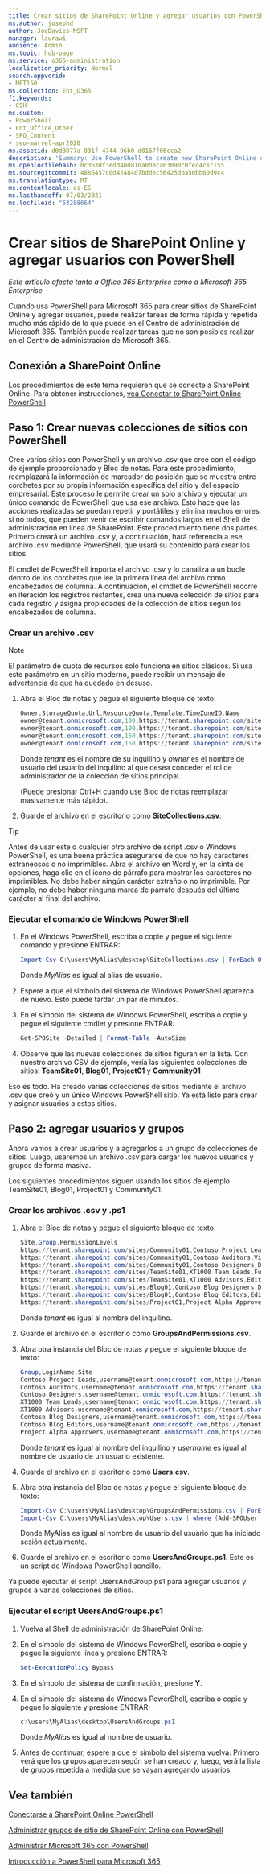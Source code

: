 ```yaml
---
title: Crear sitios de SharePoint Online y agregar usuarios con PowerShell
ms.author: josephd
author: JoeDavies-MSFT
manager: laurawi
audience: Admin
ms.topic: hub-page
ms.service: o365-administration
localization_priority: Normal
search.appverid:
- MET150
ms.collection: Ent_O365
f1.keywords:
- CSH
ms.custom:
- PowerShell
- Ent_Office_Other
- SPO_Content
- seo-marvel-apr2020
ms.assetid: d0d3877a-831f-4744-96b0-d8167f06cca2
description: 'Summary: Use PowerShell to create new SharePoint Online sites and then add users and groups to those sites.'
ms.openlocfilehash: 0c363df3edd40d810a0d8ca63090c0fec4c1c155
ms.sourcegitcommit: 4886457c0d4248407bddec56425dba50bb60d9c4
ms.translationtype: MT
ms.contentlocale: es-ES
ms.lasthandoff: 07/03/2021
ms.locfileid: "53288664"
---
```

# <a name="create-sharepoint-online-sites-and-add-users-with-powershell"></a>Crear sitios de SharePoint Online y agregar usuarios con PowerShell

*Este artículo afecta tanto a Office 365 Enterprise como a Microsoft 365 Enterprise*

Cuando usa PowerShell para Microsoft 365 para crear sitios de SharePoint Online y agregar usuarios, puede realizar tareas de forma rápida y repetida mucho más rápido de lo que puede en el Centro de administración de Microsoft 365. También puede realizar tareas que no son posibles realizar en el Centro de administración de Microsoft 365.

## <a name="connect-to-sharepoint-online"></a>Conexión a SharePoint Online

Los procedimientos de este tema requieren que se conecte a SharePoint Online. Para obtener instrucciones, [vea Conectar to SharePoint Online PowerShell](/powershell/sharepoint/sharepoint-online/connect-sharepoint-online)

## <a name="step-1-create-new-site-collections-using-powershell"></a>Paso 1: Crear nuevas colecciones de sitios con PowerShell

Cree varios sitios con PowerShell y un archivo .csv que cree con el código de ejemplo proporcionado y Bloc de notas. Para este procedimiento, reemplazará la información de marcador de posición que se muestra entre corchetes por su propia información específica del sitio y del espacio empresarial. Este proceso le permite crear un solo archivo y ejecutar un único comando de PowerShell que usa ese archivo. Esto hace que las acciones realizadas se puedan repetir y portátiles y elimina muchos errores, si no todos, que pueden venir de escribir comandos largos en el Shell de administración en línea de SharePoint. Este procedimiento tiene dos partes. Primero creará un archivo .csv y, a continuación, hará referencia a ese archivo .csv mediante PowerShell, que usará su contenido para crear los sitios.

El cmdlet de PowerShell importa el archivo .csv y lo canaliza a un bucle dentro de los corchetes que lee la primera línea del archivo como encabezados de columna. A continuación, el cmdlet de PowerShell recorre en iteración los registros restantes, crea una nueva colección de sitios para cada registro y asigna propiedades de la colección de sitios según los encabezados de columna.

### <a name="create-a-csv-file"></a>Crear un archivo .csv

> [!NOTE]
> El parámetro de cuota de recursos solo funciona en sitios clásicos. Si usa este parámetro en un sitio moderno, puede recibir un mensaje de advertencia de que ha quedado en desuso.

1. Abra el Bloc de notas y pegue el siguiente bloque de texto:

   ```powershell
   Owner,StorageQuota,Url,ResourceQuota,Template,TimeZoneID,Name
   owner@tenant.onmicrosoft.com,100,https://tenant.sharepoint.com/sites/TeamSite01,25,EHS#1,10,Contoso Team Site
   owner@tenant.onmicrosoft.com,100,https://tenant.sharepoint.com/sites/Blog01,25,BLOG#0,10,Contoso Blog
   owner@tenant.onmicrosoft.com,150,https://tenant.sharepoint.com/sites/Project01,25,PROJECTSITE#0,10,Project Alpha
   owner@tenant.onmicrosoft.com,150,https://tenant.sharepoint.com/sites/Community01,25,COMMUNITY#0,10,Community Site
   ```

   Donde *tenant* es el nombre de su inquilino y *owner* es el nombre de usuario del usuario del inquilino al que desea conceder el rol de administrador de la colección de sitios principal.

   (Puede presionar Ctrl+H cuando use Bloc de notas reemplazar masivamente más rápido).

2. Guarde el archivo en el escritorio como **SiteCollections.csv**.

> [!TIP]
> Antes de usar este o cualquier otro archivo de script .csv o Windows PowerShell, es una buena práctica asegurarse de que no hay caracteres extraneosos o no imprimibles. Abra el archivo en Word y, en la cinta de opciones, haga clic en el icono de párrafo para mostrar los caracteres no imprimibles. No debe haber ningún carácter extraño o no imprimible. Por ejemplo, no debe haber ninguna marca de párrafo después del último carácter al final del archivo.

### <a name="run-the-windows-powershell-command"></a>Ejecutar el comando de Windows PowerShell

1. En el Windows PowerShell, escriba o copie y pegue el siguiente comando y presione ENTRAR:

   ```powershell
   Import-Csv C:\users\MyAlias\desktop\SiteCollections.csv | ForEach-Object {New-SPOSite -Owner $_.Owner -StorageQuota $_.StorageQuota -Url $_.Url -NoWait -ResourceQuota $_.ResourceQuota -Template $_.Template -TimeZoneID $_.TimeZoneID -Title $_.Name}
   ```

   Donde *MyAlias* es igual al alias de usuario.

2. Espere a que el símbolo del sistema de Windows PowerShell aparezca de nuevo. Esto puede tardar un par de minutos.

3. En el símbolo del sistema de Windows PowerShell, escriba o copie y pegue el siguiente cmdlet y presione ENTRAR:

   ```powershell
   Get-SPOSite -Detailed | Format-Table -AutoSize
   ```

4. Observe que las nuevas colecciones de sitios figuran en la lista. Con nuestro archivo CSV de ejemplo, vería las siguientes colecciones de sitios: **TeamSite01**, **Blog01**, **Project01** y **Community01**

Eso es todo. Ha creado varias colecciones de sitios mediante el archivo .csv que creó y un único Windows PowerShell sitio. Ya está listo para crear y asignar usuarios a estos sitios.

## <a name="step-2-add-users-and-groups"></a>Paso 2: agregar usuarios y grupos

Ahora vamos a crear usuarios y a agregarlos a un grupo de colecciones de sitios. Luego, usaremos un archivo .csv para cargar los nuevos usuarios y grupos de forma masiva.

Los siguientes procedimientos siguen usando los sitios de ejemplo TeamSite01, Blog01, Project01 y Community01.

### <a name="create-csv-and-ps1-files"></a>Crear los archivos .csv y .ps1

1. Abra el Bloc de notas y pegue el siguiente bloque de texto:

   ```powershell
   Site,Group,PermissionLevels
   https://tenant.sharepoint.com/sites/Community01,Contoso Project Leads,Full Control
   https://tenant.sharepoint.com/sites/Community01,Contoso Auditors,View Only
   https://tenant.sharepoint.com/sites/Community01,Contoso Designers,Design
   https://tenant.sharepoint.com/sites/TeamSite01,XT1000 Team Leads,Full Control
   https://tenant.sharepoint.com/sites/TeamSite01,XT1000 Advisors,Edit
   https://tenant.sharepoint.com/sites/Blog01,Contoso Blog Designers,Design
   https://tenant.sharepoint.com/sites/Blog01,Contoso Blog Editors,Edit
   https://tenant.sharepoint.com/sites/Project01,Project Alpha Approvers,Full Control
   ```

   Donde *tenant* es igual al nombre del inquilino.

2. Guarde el archivo en el escritorio como **GroupsAndPermissions.csv**.

3. Abra otra instancia del Bloc de notas y pegue el siguiente bloque de texto:

   ```powershell
   Group,LoginName,Site
   Contoso Project Leads,username@tenant.onmicrosoft.com,https://tenant.sharepoint.com/sites/Community01
   Contoso Auditors,username@tenant.onmicrosoft.com,https://tenant.sharepoint.com/sites/Community01
   Contoso Designers,username@tenant.onmicrosoft.com,https://tenant.sharepoint.com/sites/Community01
   XT1000 Team Leads,username@tenant.onmicrosoft.com,https://tenant.sharepoint.com/sites/TeamSite01
   XT1000 Advisors,username@tenant.onmicrosoft.com,https://tenant.sharepoint.com/sites/TeamSite01
   Contoso Blog Designers,username@tenant.onmicrosoft.com,https://tenant.sharepoint.com/sites/Blog01
   Contoso Blog Editors,username@tenant.onmicrosoft.com,https://tenant.sharepoint.com/sites/Blog01
   Project Alpha Approvers,username@tenant.onmicrosoft.com,https://tenant.sharepoint.com/sites/Project01
   ```

   Donde *tenant* es igual al nombre del inquilino y *username* es igual al nombre de usuario de un usuario existente.

4. Guarde el archivo en el escritorio como **Users.csv**.

5. Abra otra instancia del Bloc de notas y pegue el siguiente bloque de texto:

   ```powershell
   Import-Csv C:\users\MyAlias\desktop\GroupsAndPermissions.csv | ForEach-Object {New-SPOSiteGroup -Group $_.Group -PermissionLevels $_.PermissionLevels -Site $_.Site}
   Import-Csv C:\users\MyAlias\desktop\Users.csv | where {Add-SPOUser -Group $_.Group –LoginName $_.LoginName -Site $_.Site}
   ```

   Donde MyAlias es igual al nombre de usuario del usuario que ha iniciado sesión actualmente.

6. Guarde el archivo en el escritorio como **UsersAndGroups.ps1**. Este es un script de Windows PowerShell sencillo.

Ya puede ejecutar el script UsersAndGroup.ps1 para agregar usuarios y grupos a varias colecciones de sitios.

### <a name="run-usersandgroupsps1-script"></a>Ejecutar el script UsersAndGroups.ps1

1. Vuelva al Shell de administración de SharePoint Online.

2. En el símbolo del sistema de Windows PowerShell, escriba o copie y pegue la siguiente línea y presione ENTRAR:

   ```powershell
   Set-ExecutionPolicy Bypass
   ```

3. En el símbolo del sistema de confirmación, presione **Y**.

4. En el símbolo del sistema de Windows PowerShell, escriba o copie y pegue lo siguiente y presione ENTRAR:

   ```powershell
   c:\users\MyAlias\desktop\UsersAndGroups.ps1
   ```

   Donde *MyAlias* es igual al nombre de usuario.

5. Antes de continuar, espere a que el símbolo del sistema vuelva. Primero verá que los grupos aparecen según se han creado y, luego, verá la lista de grupos repetida a medida que se vayan agregando usuarios.

## <a name="see-also"></a>Vea también

[Conectarse a SharePoint Online PowerShell](/powershell/sharepoint/sharepoint-online/connect-sharepoint-online)

[Administrar grupos de sitio de SharePoint Online con PowerShell](manage-sharepoint-site-groups-with-powershell.md)

[Administrar Microsoft 365 con PowerShell](manage-microsoft-365-with-microsoft-365-powershell.md)

[Introducción a PowerShell para Microsoft 365](getting-started-with-microsoft-365-powershell.md)
